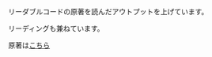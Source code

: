 リーダブルコードの原著を読んだアウトプットを上げています。

リーディングも兼ねています。

原著は[こちら](https://mcusoft.files.wordpress.com/2015/04/the-art-of-readable-code.pdf)